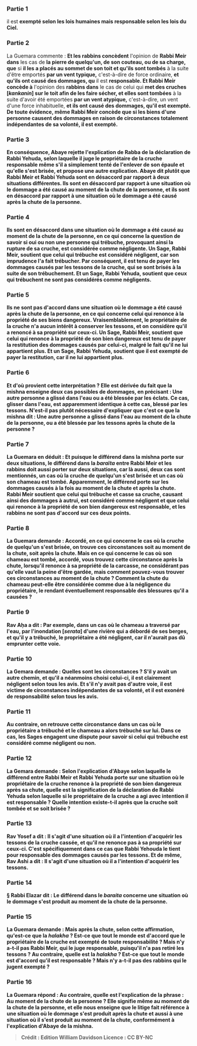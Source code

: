 
### Partie 1
il est <b>exempté selon les lois humaines mais responsable selon les lois du Ciel.</b>

### Partie 2
La Guemara commente : <b>Et les rabbins concèdent</b> l'opinion de <b>Rabbi Meir dans</b> les cas de <b>la pierre de quelqu'un, de son couteau, ou de sa charge, que</b> si <b>il les a placés au sommet de son toit et qu'ils sont tombés</b> à la suite d'être emportés <b>par un vent typique,</b> c'est-à-dire de force ordinaire, <b>et qu'ils ont causé des dommages, qu</b> il est <b>responsable. Et Rabbi Meir concède à</b> l'opinion des <b>rabbins dans</b> le cas de celui qui <b>met des cruches [<i>kankanin</i>] sur le toit afin de les faire sécher, et elles sont tombées</b> à la suite d'avoir été emportées <b>par un vent atypique,</b> c'est-à-dire, un vent d'une force inhabituelle, <b>et ils ont causé des dommages, qu'il est <b>exempté.</b> De toute évidence, même Rabbi Meir concède que si les biens d'une personne causent des dommages en raison de circonstances totalement indépendantes de sa volonté, il est exempté.

### Partie 3
En conséquence, Abaye rejette l'explication de Rabba de la déclaration de Rabbi Yehuda, selon laquelle il juge le propriétaire de la cruche responsable même s'il a simplement tenté de l'enlever de son épaule et qu'elle s'est brisée, et propose une autre explication. <b>Abaye dit plutôt</b> que Rabbi Meir et Rabbi Yehuda <b>sont en désaccord par rapport à deux</b> situations différentes. <b>Ils sont en désaccord</b> par rapport à une situation où le dommage a été causé <b>au moment de</b> la <b>chute de la personne, et ils sont en désaccord</b> par rapport à une situation où le dommage a été causé <b>après</b> la <b>chute de la personne.</b>

### Partie 4
<b>Ils sont en désaccord</b> dans une situation où le dommage a été causé <b>au moment</b> de la <b>chute de la personne, en ce qui concerne</b> la question de savoir si oui ou non <b>une personne qui trébuche,</b> provoquant ainsi la rupture de sa cruche, est considérée comme <b>négligente. </b> Un <b>Sage,</b> Rabbi Meir, <b>soutient</b> que <b>celui qui trébuche</b> est considéré <b>négligent,</b> car son imprudence l'a fait trébucher. Par conséquent, il est tenu de payer les dommages causés par les tessons de la cruche, qui se sont brisés à la suite de son trébuchement. <b>Et</b> un <b>Sage,</b> Rabbi Yehuda, <b>soutient</b> que <b>ceux qui trébuchent ne sont pas</b> considérés comme <b>négligents.</b>

### Partie 5
<b>Ils ne sont pas d'accord</b> dans une situation où le dommage a été causé <b>après</b> la <b>chute de la personne, en ce qui concerne celui qui renonce à la propriété de ses biens dangereux.</b> Vraisemblablement, le propriétaire de la cruche n'a aucun intérêt à conserver les tessons, et on considère qu'il a renoncé à sa propriété sur ceux-ci. Un <b>Sage,</b> Rabbi Meir, <b>soutient</b> que <b>celui qui renonce à la propriété de son bien dangereux est tenu</b> de payer la restitution des dommages causés par celui-ci, malgré le fait qu'il ne lui appartient plus. <b>Et</b> un <b>Sage,</b> Rabbi Yehuda, <b>soutient</b> que <b>il est exempté</b> de payer la restitution, car il ne lui appartient plus.

### Partie 6
<b>Et d'où</b> provient cette interprétation ? Elle est dérivée <b>du</b> fait <b>que</b> la mishna <b>enseigne deux</b> cas possibles de dommages, en précisant : Une autre personne <b>a glissé dans l'eau ou a été blessée par les éclats. Ce</b> cas, glisser dans l'eau, <b>est</b> apparemment identique à <b>cette</b> cas, blessé par les tessons. <b>N'est-il pas plutôt</b> nécessaire d'expliquer que <b>c'est</b> ce que la mishna <b>dit :</b> Une autre personne <b>a glissé dans l'eau au moment</b> de la <b>chute de la personne, ou a été blessée par les tessons après</b> la <b>chute de la personne ?</b>

### Partie 7
La Guemara en déduit : <b>Et puisque</b> le différend dans <b>la mishna porte sur deux</b> situations, le différend dans <b>la <i>baraïta</i></b> entre Rabbi Meir et les rabbins doit <b>aussi</b> porter sur <b>deux</b> situations, car là aussi, deux cas sont mentionnés, un cas où la cruche de quelqu'un s'est brisée et un cas où son chameau est tombé. Apparemment, le différend porte sur les dommages causés à la fois au moment de la chute et après la chute. Rabbi Meir soutient que celui qui trébuche et casse sa cruche, causant ainsi des dommages à autrui, est considéré comme négligent et que celui qui renonce à la propriété de son bien dangereux est responsable, et les rabbins ne sont pas d'accord sur ces deux points.

### Partie 8
La Guemara demande : <b>Accordé,</b> en ce qui concerne le cas où <b>la cruche de quelqu'un</b> s'est brisée, <b>on trouve</b> ces circonstances <b>soit au moment de la chute, soit après la chute. Mais</b> en ce qui concerne le cas où <b>son chameau</b> est tombé, <b>accordé, vous trouvez</b> cette circonstance <b>après la chute, lorsqu'il renonce à sa propriété de la carcasse,</b> ne considérant pas qu'elle vaut la peine d'être gardée, <b>mais comment pouvez-vous trouver</b> ces circonstances <b>au moment de la chute ?</b> Comment la chute du chameau peut-elle être considérée comme due à la négligence du propriétaire, le rendant éventuellement responsable des blessures qu'il a causées ?

### Partie 9
<b>Rav Aḥa a dit : Par exemple,</b> dans un cas <b>où le chameau <b>a traversé par l'eau, par l'inondation [<i>serata</i>] d'une rivière</b> qui a débordé de ses berges, et qu'il y a trébuché, le propriétaire a été négligent, car il n'aurait pas dû emprunter cette voie.

### Partie 10
La Gemara demande : <b>Quelles sont les circonstances ? S'il y avait un autre chemin,</b> et qu'il a néanmoins choisi celui-ci, <b>il est</b> clairement <b>négligent</b> selon tous les avis. <b>Et s'il n'y avait pas d'autre voie, il est victime de circonstances indépendantes de sa volonté,</b> et il est exonéré de responsabilité selon tous les avis.

### Partie 11
<b>Au contraire, on retrouve</b> cette circonstance dans un cas <b>où le propriétaire a <b>trébuché et le chameau</b> a alors <b>trébuché sur lui.</b> Dans ce cas, les Sages engagent une dispute pour savoir si celui qui trébuche est considéré comme négligent ou non.

### Partie 12
La Gemara demande : Selon l'explication d'Abaye selon laquelle le différend entre Rabbi Meir et Rabbi Yehuda porte sur une situation où le propriétaire de la cruche <b>renonce à la propriété de son bien dangereux</b> après sa chute, <b>quelle est la signification de la déclaration de Rabbi Yehuda selon laquelle si le propriétaire de la cruche a agi <b>avec intention</b> il est responsable ? Quelle intention <b>existe-t-il</b> après que la cruche soit tombée et se soit brisée ?

### Partie 13
<b>Rav Yosef a dit :</b> Il s'agit d'une situation <b>où il a l'intention d'acquérir les tessons</b> de la cruche cassée, et qu'il ne renonce pas à sa propriété sur ceux-ci. C'est spécifiquement dans ce cas que Rabbi Yehouda le tient pour responsable des dommages causés par les tessons. <b>Et de même, Rav Ashi a dit :</b> Il s'agit d'une situation <b>où il a l'intention d'acquérir les tessons.</b>

### Partie 14
§ <b>Rabbi Elazar dit : Le différend</b> dans le <i>baraita</i> concerne une situation où le dommage s'est produit <b>au moment</b> de la <b>chute de la personne.</b>

### Partie 15
La Guemara demande : <b>Mais après la chute,</b> selon cette affirmation, <b>qu'est-ce que</b> la <i>halakha</i> ? Est-ce que <b>tout le monde est d'accord</b> que le propriétaire de la cruche est <b>exempté</b> de toute responsabilité ? <b>Mais n'y a-t-il pas Rabbi Meir, qui le juge</b> <b>responsable,</b> puisqu'il n'a pas retiré les tessons ? <b>Au contraire, quelle est</b> la <i>halakha</i> ? Est-ce que <b>tout le monde est d'accord</b> qu'il est <b>responsable ? Mais n'y a-t-il pas des rabbins qui le jugent</b> <b>exempté ?</b>

### Partie 16
La Guemara répond : <b>Au contraire, quelle</b> est l'explication de la phrase : <b>Au moment de</b> la <b>chute de la personne ?</b> Elle signifie <b>même au moment de</b> la <b>chute de la personne, et</b> elle <b>nous enseigne</b> que le litige fait référence à une situation où le dommage s'est produit après la chute et aussi à une situation où il s'est produit au moment de la chute, <b>conformément à l'explication d'Abaye</b> de la mishna.

>Crédit : Edition William Davidson
>Licence : CC BY-NC